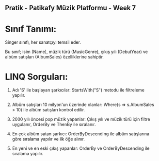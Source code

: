 ## Pratik - Patikafy Müzik Platformu - Week 7

# Sınıf Tanımı:

Singer sınıfı, her sanatçıyı temsil eder. 

Bu sınıf; isim (Name), müzik türü (MusicGenre), çıkış yılı (DebutYear) ve albüm satışları (AlbumSales) özelliklerine sahiptir.

# LINQ Sorguları:

1. Adı 'S' ile başlayan şarkıcılar: StartsWith("S") metodu ile filtreleme yapılır.

2. Albüm satışları 10 milyon'un üzerinde olanlar: Where(s => s.AlbumSales > 10) ile albüm satışları kontrol edilir.
    
3. 2000 yılı öncesi pop müzik yapanlar: Çıkış yılı ve müzik türü için filtre uygulanır, OrderBy ve ThenBy ile sıralanır.
 
4. En çok albüm satan şarkıcı: OrderByDescending ile albüm satışlarına göre sıralama yapılır ve ilk öğe alınır.
   
5. En yeni ve en eski çıkış yapanlar: OrderBy ve OrderByDescending ile sıralama yapılır.
   
